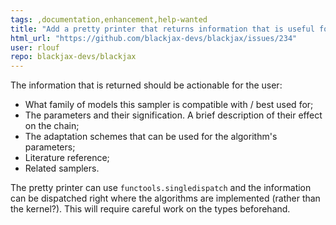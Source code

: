 ```yaml
---
tags: ,documentation,enhancement,help-wanted
title: "Add a pretty printer that returns information that is useful for the user"
html_url: "https://github.com/blackjax-devs/blackjax/issues/234"
user: rlouf
repo: blackjax-devs/blackjax
---
```


The information that is returned should be actionable for the user:

- What family of models this sampler is compatible with / best used for;
- The parameters and their signification. A brief description of their effect on the chain;
- The adaptation schemes that can be used for the algorithm's parameters;
- Literature reference;
- Related samplers.

The pretty printer can use `functools.singledispatch` and the information can be dispatched right where the algorithms are implemented (rather than the kernel?). This will require careful work on the types beforehand.